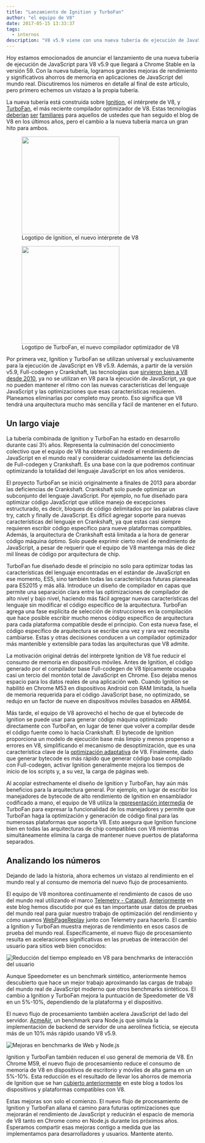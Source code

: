 ```yaml
---
title: "Lanzamiento de Ignition y TurboFan"
author: "el equipo de V8"
date: 2017-05-15 13:33:37
tags:
  - internos
description: "V8 v5.9 viene con una nueva tubería de ejecución de JavaScript, basada en el intérprete Ignition y el compilador optimizador TurboFan."
---
```

Hoy estamos emocionados de anunciar el lanzamiento de una nueva tubería de ejecución de JavaScript para V8 v5.9 que llegará a Chrome Stable en la versión 59. Con la nueva tubería, logramos grandes mejoras de rendimiento y significativos ahorros de memoria en aplicaciones de JavaScript del mundo real. Discutiremos los números en detalle al final de este artículo, pero primero echemos un vistazo a la propia tubería.

<!--truncate-->
La nueva tubería está construida sobre [Ignition](/docs/ignition), el intérprete de V8, y [TurboFan](/docs/turbofan), el más reciente compilador optimizador de V8. Estas tecnologías [deberían](/blog/turbofan-jit) [ser](/blog/ignition-interpreter) [familiares](/blog/test-the-future) para aquellos de ustedes que han seguido el blog de V8 en los últimos años, pero el cambio a la nueva tubería marca un gran hito para ambos.

<figure>
  <img src="/_img/v8-ignition.svg" width="256" height="256" alt="" loading="lazy"/>
  <figcaption>Logotipo de Ignition, el nuevo intérprete de V8</figcaption>
</figure>

<figure>
  <img src="/_img/v8-turbofan.svg" width="256" height="256" alt="" loading="lazy"/>
  <figcaption>Logotipo de TurboFan, el nuevo compilador optimizador de V8</figcaption>
</figure>

Por primera vez, Ignition y TurboFan se utilizan universal y exclusivamente para la ejecución de JavaScript en V8 v5.9. Además, a partir de la versión v5.9, Full-codegen y Crankshaft, las tecnologías que [sirvieron bien a V8 desde 2010](https://blog.chromium.org/2010/12/new-crankshaft-for-v8.html), ya no se utilizan en V8 para la ejecución de JavaScript, ya que no pueden mantener el ritmo con las nuevas características del lenguaje JavaScript y las optimizaciones que esas características requieren. Planeamos eliminarlas por completo muy pronto. Eso significa que V8 tendrá una arquitectura mucho más sencilla y fácil de mantener en el futuro.

## Un largo viaje

La tubería combinada de Ignition y TurboFan ha estado en desarrollo durante casi 3½ años. Representa la culminación del conocimiento colectivo que el equipo de V8 ha obtenido al medir el rendimiento de JavaScript en el mundo real y considerar cuidadosamente las deficiencias de Full-codegen y Crankshaft. Es una base con la que podremos continuar optimizando la totalidad del lenguaje JavaScript en los años venideros.

El proyecto TurboFan se inició originalmente a finales de 2013 para abordar las deficiencias de Crankshaft. Crankshaft solo puede optimizar un subconjunto del lenguaje JavaScript. Por ejemplo, no fue diseñado para optimizar código JavaScript que utilice manejo de excepciones estructurado, es decir, bloques de código delimitados por las palabras clave try, catch y finally de JavaScript. Es difícil agregar soporte para nuevas características del lenguaje en Crankshaft, ya que estas casi siempre requieren escribir código específico para nueve plataformas compatibles. Además, la arquitectura de Crankshaft está limitada a la hora de generar código máquina óptimo. Solo puede exprimir cierto nivel de rendimiento de JavaScript, a pesar de requerir que el equipo de V8 mantenga más de diez mil líneas de código por arquitectura de chip.

TurboFan fue diseñado desde el principio no solo para optimizar todas las características del lenguaje encontradas en el estándar de JavaScript en ese momento, ES5, sino también todas las características futuras planeadas para ES2015 y más allá. Introduce un diseño de compilador en capas que permite una separación clara entre las optimizaciones de compilador de alto nivel y bajo nivel, haciendo más fácil agregar nuevas características del lenguaje sin modificar el código específico de la arquitectura. TurboFan agrega una fase explícita de selección de instrucciones en la compilación que hace posible escribir mucho menos código específico de arquitectura para cada plataforma compatible desde el principio. Con esta nueva fase, el código específico de arquitectura se escribe una vez y rara vez necesita cambiarse. Estas y otras decisiones conducen a un compilador optimizador más mantenible y extensible para todas las arquitecturas que V8 admite.

La motivación original detrás del intérprete Ignition de V8 fue reducir el consumo de memoria en dispositivos móviles. Antes de Ignition, el código generado por el compilador base Full-codegen de V8 típicamente ocupaba casi un tercio del montón total de JavaScript en Chrome. Eso dejaba menos espacio para los datos reales de una aplicación web. Cuando Ignition se habilitó en Chrome M53 en dispositivos Android con RAM limitada, la huella de memoria requerida para el código JavaScript base, no optimizado, se redujo en un factor de nueve en dispositivos móviles basados en ARM64.

Más tarde, el equipo de V8 aprovechó el hecho de que el bytecode de Ignition se puede usar para generar código máquina optimizado directamente con TurboFan, en lugar de tener que volver a compilar desde el código fuente como lo hacía Crankshaft. El bytecode de Ignition proporciona un modelo de ejecución base más limpio y menos propenso a errores en V8, simplificando el mecanismo de desoptimización, que es una característica clave de la [optimización adaptativa](https://es.wikipedia.org/wiki/Optimización_adaptativa) de V8. Finalmente, dado que generar bytecode es más rápido que generar código base compilado con Full-codegen, activar Ignition generalmente mejora los tiempos de inicio de los scripts y, a su vez, la carga de páginas web.

Al acoplar estrechamente el diseño de Ignition y TurboFan, hay aún más beneficios para la arquitectura general. Por ejemplo, en lugar de escribir los manejadores de bytecode de alto rendimiento de Ignition en ensamblador codificado a mano, el equipo de V8 utiliza la [representación intermedia](https://es.wikipedia.org/wiki/Representación_intermedia) de TurboFan para expresar la funcionalidad de los manejadores y permite que TurboFan haga la optimización y generación de código final para las numerosas plataformas que soporta V8. Esto asegura que Ignition funcione bien en todas las arquitecturas de chip compatibles con V8 mientras simultáneamente elimina la carga de mantener nueve puertos de plataforma separados.

## Analizando los números

Dejando de lado la historia, ahora echemos un vistazo al rendimiento en el mundo real y al consumo de memoria del nuevo flujo de procesamiento.

El equipo de V8 monitorea continuamente el rendimiento de casos de uso del mundo real utilizando el marco [Telemetry - Catapult](https://catapult.gsrc.io/telemetry). [Anteriormente](/blog/real-world-performance) en este blog hemos discutido por qué es tan importante usar datos de pruebas del mundo real para guiar nuestro trabajo de optimización del rendimiento y cómo usamos [WebPageReplay](https://github.com/chromium/web-page-replay) junto con Telemetry para hacerlo. El cambio a Ignition y TurboFan muestra mejoras de rendimiento en esos casos de prueba del mundo real. Específicamente, el nuevo flujo de procesamiento resulta en aceleraciones significativas en las pruebas de interacción del usuario para sitios web bien conocidos:

![Reducción del tiempo empleado en V8 para benchmarks de interacción del usuario](/_img/launching-ignition-and-turbofan/improvements-per-website.png)

Aunque Speedometer es un benchmark sintético, anteriormente hemos descubierto que hace un mejor trabajo aproximando las cargas de trabajo del mundo real de JavaScript moderno que otros benchmarks sintéticos. El cambio a Ignition y TurboFan mejora la puntuación de Speedometer de V8 en un 5%-10%, dependiendo de la plataforma y el dispositivo.

El nuevo flujo de procesamiento también acelera JavaScript del lado del servidor. [AcmeAir](https://github.com/acmeair/acmeair-nodejs), un benchmark para Node.js que simula la implementación de backend de servidor de una aerolínea ficticia, se ejecuta más de un 10% más rápido usando V8 v5.9.

![Mejoras en benchmarks de Web y Node.js](/_img/launching-ignition-and-turbofan/benchmark-scores.png)

Ignition y TurboFan también reducen el uso general de memoria de V8. En Chrome M59, el nuevo flujo de procesamiento reduce el consumo de memoria de V8 en dispositivos de escritorio y móviles de alta gama en un 5%-10%. Esta reducción es el resultado de llevar los ahorros de memoria de Ignition que se han [cubierto anteriormente](/blog/ignition-interpreter) en este blog a todos los dispositivos y plataformas compatibles con V8.

Estas mejoras son solo el comienzo. El nuevo flujo de procesamiento de Ignition y TurboFan allana el camino para futuras optimizaciones que mejorarán el rendimiento de JavaScript y reducirán el espacio de memoria de V8 tanto en Chrome como en Node.js durante los próximos años. Esperamos compartir esas mejoras contigo a medida que las implementamos para desarrolladores y usuarios. Mantente atento.
